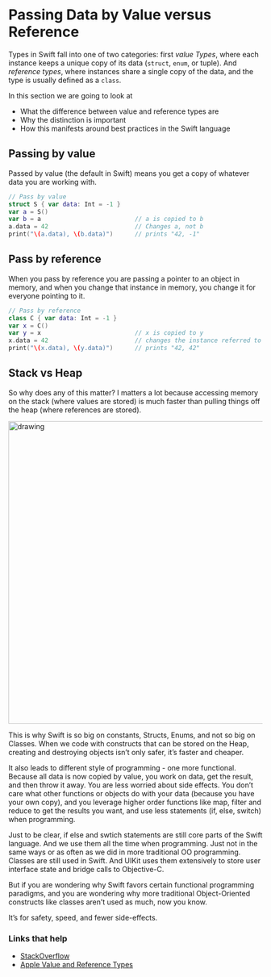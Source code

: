 # Passing Data by Value versus Reference

Types in Swift fall into one of two categories: first _value Types_, where each instance keeps a unique copy of its data (`struct`, `enum`, or tuple). And _reference types_, where instances share a single copy of the data, and the type is usually defined as a `class`. 

In this section we are going to look at 

 - What the difference between value and reference types are
 - Why the distinction is important
 - How this manifests around best practices in the Swift language

## Passing by value

Passed by value (the default in Swift) means you get a copy of whatever data you are working with.

```swift
// Pass by value
struct S { var data: Int = -1 }
var a = S()
var b = a                          // a is copied to b
a.data = 42                        // Changes a, not b
print("\(a.data), \(b.data)")      // prints "42, -1"
```

## Pass by reference 

When you pass by reference you are passing a pointer to an object in memory, and when you change that instance in memory, you change it for everyone pointing to it.

```swift
// Pass by reference
class C { var data: Int = -1 }
var x = C()
var y = x                          // x is copied to y
x.data = 42                        // changes the instance referred to by x (and y)
print("\(x.data), \(y.data)")      // prints "42, 42"
```

## Stack vs Heap

So why does any of this matter? I matters a lot because accessing memory on the stack (where values are stored) is much faster than pulling things off the heap (where references are stored).

<img src="https://github.com/jrasmusson/level-up-ios/blob/master/mechanics/functional/images/stack-vs-heap.png" alt="drawing" width="600"/>

This is why Swift is so big on constants, Structs, Enums, and not so big on Classes. When we code with constructs that can be stored on the Heap, creating and destroying objects isn’t only safer, it’s faster and cheaper.

It also leads to different style of programming - one more functional. Because all data is now copied by value, you work on data, get the result, and then throw it away. You are less worried about side effects. You don’t care what other functions or objects do with your data (because you have your own copy), and you leverage higher order functions like map, filter and reduce to get the results you want, and use less statements (if, else, switch) when programming.

Just to be clear, if else and swtich statements are still core parts of the Swift language. And we use them all the time when programming. Just not in the same ways or as often as we did in more traditional OO programming. Classes are still used in Swift. And UIKit uses them extensively to store user interface state and bridge calls to Objective-C.

But if you are wondering why Swift favors certain functional programming paradigms, and you are wondering why more traditional Object-Oriented constructs like classes aren’t used as much, now you know.

It’s for safety, speed, and fewer side-effects.


### Links that help

- [StackOverflow](https://stackoverflow.com/questions/79923/what-and-where-are-the-stack-and-heap)
- [Apple Value and Reference Types](https://developer.apple.com/swift/blog/?id=10)



